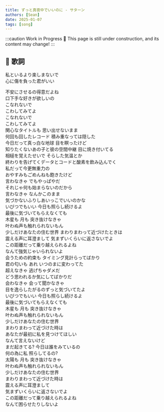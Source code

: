```yaml
---
title: ずっと真夜中でいいのに - サターン
authors: [Sean]
date: 2025-01-07
tags: [song]
---
```

:::caution Work in Progress 🚧
This page is still under construction, and its content may change!
:::
<!-- truncate -->
## 📝 歌詞
私といるより楽しまないで  
心に傷を負った君がいい 
<!-- truncate -->
不安にさせるの得意だよね  
口下手な好きが欲しいの  
こなれないで  
こわしてみてよ  
こなれないで  
こわしてみてよ  
関心なタイトルも 思い出せないまま  
何回も回したレコード 積み重なっては隠した  
今日だって真っ白な地球 目を瞑ったけど  
知りたくないあの子と彼の空間中継 目に焼き付いてる  
相槌を覚えたせいで そらした気温とか  
終わりを告げてくデータとコードと酸素を飲み込んでく  
私だって今更無重力の  
おやすみもごめんねも飽きたけど  
言わなきゃ でもやっぱやだ  
それじゃ何も始まらないのだから  
言わなきゃ なんかこのまま  
気づかないふりしあいっこでいいのかな  
いびつでもいい 今日も照らし続けるよ  
最後に気づいてもらえなくても  
木星も 月も 突き抜けなきゃ  
叶わぬ声も触れられないもん  
少しだけあなたの住む世界 まわりまわって近づけたときは  
震える声に耳澄まして 気まずいくらいに返さないでよ  
この距離だって乗り越えられるよね  
なんて強気じゃいられないよ  
会うための約束も タイミング見計らってばかり  
君の匂いも あれ いつのまに変わってた  
超えなきゃ 逃げちゃダメだ  
どう思われるか気にしてばかりだ  
会わなきゃ 会って聞かなきゃ  
目を逸らしたがるのずっと気づいてたよ  
いびつでもいい 今日も照らし続けるよ  
最後に気づいてもらえなくても  
木星も 月も 突き抜けなきゃ  
叶わぬ声も触れられないもん  
少しだけあなたの住む世界  
まわりまわって近づけた時は  
あなたが最初に私を見つけてほしい  
なんて言えないけど  
まだ起きてる? 今日は誰をみているの  
何の為に私 照らしてるの?  
太陽も 月も 突き抜けなきゃ  
叶わぬ声も触れられないもん  
少しだけあなたの住む世界  
まわりまわって近づけた時は  
震える声に耳澄まして  
気まずいくらいに返さないでよ  
この距離だって乗り越えられるよね  
なんて困らせたりしないよ  


